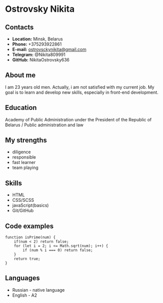 # Ostrovsky Nikita

## Contacts
* **Location:** Minsk, Belarus
* **Phone:** +375293922861
* **E-mail:** ostrovsckynikita@gmail.com
* **Telegram:** @Nikita809991
* **GitHub:** NikitaOstrovsky636

##  About me
I am 23 years old men. Actually, i am not satisfied with my current job. My goal is to learn and develop new skills, especially in front-end development.
## Education
Academy of Public Administration under the President of the Republic of Belarus / Public administration and law

## My strengths
* diligence
* responsible
* fast learner
* team playing

## Skills
* HTML
* CSS/SCSS
* javaScript(basics)
* Git/GitHub

## Code examples
``` 
function isPrime(num) {
    if(num < 2) return false;
    for (let i = 2; i <= Math.sqrt(num); i++) {
        if (num % i === 0) return false;
    }
    return true;
}
```

## Languages 
* Russian - native language
* English - A2